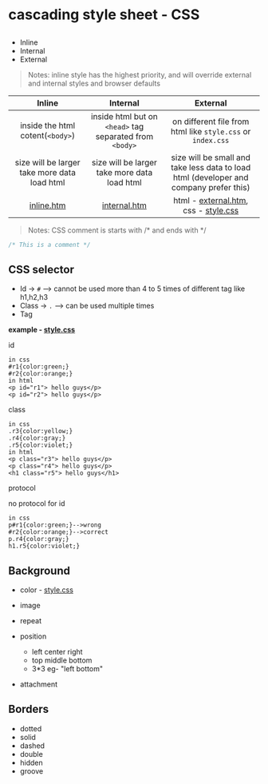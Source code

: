 # cascading style sheet - CSS

##
- Inline
- Internal
- External
>Notes: inline style has the highest priority, and will override external and internal styles and browser defaults


| Inline | Internal| External |
|:----------:|:----------:|:----------:|
| inside the html cotent(`<body>`) | inside html but on `<head>` tag separated from `<body>` | on different file from html like `style.css` or `index.css`  |
| size will be larger take more data load html |  size will be larger take more data load html | size will be small and take less data to load html (developer and company prefer this)|
| [inline.htm](./inline.htm)| [internal.htm](./internal.htm)| html - [external.htm](./external.htm), css - [style.css](./style.css)|


>Notes: CSS comment is starts with /* and ends with */
```css
/* This is a comment */
```



## CSS selector
- Id -> `#` --> cannot be used more than 4 to 5 times of different tag like h1,h2,h3
- Class -> `.` --> can be used multiple times
- Tag

**example - [style.css](./style.css)**

id 

    in css
    #r1{color:green;}
    #r2{color:orange;}
    in html
    <p id="r1"> hello guys</p>
    <p id="r2"> hello guys</p>

class

    in css
    .r3{color:yellow;}
    .r4{color:gray;}
    .r5{color:violet;}
    in html
    <p class="r3"> hello guys</p>
    <p class="r4"> hello guys</p>
    <h1 class="r5"> hello guys</h1>

protocol

no protocol for id 

    in css
    p#r1{color:green;}-->wrong
    #r2{color:orange;}-->correct
    p.r4{color:gray;}
    h1.r5{color:violet;}


## Background
- color - [style.css](./style.css)
- image
- repeat
- position 
    - left center right
    - top middle bottom
    - 3*3 eg- "left bottom"

- attachment

## Borders
- dotted
- solid
- dashed
- double
- hidden
- groove
